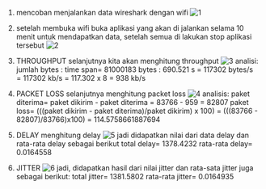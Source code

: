 1. mencoban menjalankan data wireshark dengan wifi
   ![1](https://github.com/mdiazalfarizi/Qos_Wireshark/assets/126410884/78217b3a-ce2c-4130-ad25-2f52141ac4d8)

2. setelah membuka wifi buka aplikasi yang akan di jalankan selama 10 menit untuk mendapatkan data, setelah semua di lakukan stop aplikasi tersebut
   ![2](https://github.com/mdiazalfarizi/Qos_Wireshark/assets/126410884/acaf9dde-4f5c-42bd-a659-7bc218ea55ff)
   
3. THROUGHPUT
   selanjutnya kita akan menghitung throughput
   ![3](https://github.com/mdiazalfarizi/Qos_Wireshark/assets/126410884/3b61c939-8cd4-4bd1-84c2-fe7f9b75ed71)
   analisi:
   jumlah bytes : time span= 81000183 bytes : 690.521 s
                           = 117302 bytes/s
                           = 117302 kb/s
                           = 117.302 x 8
                           = 938 kb/s

4. PACKET LOSS
   selanjutnya menghitung packet loss
   ![4](https://github.com/mdiazalfarizi/Qos_Wireshark/assets/126410884/a278578b-b653-427e-921c-6f0069d66265)
   analisis:
   paket diterima= paket dikirim - paket diterima
                 = 83766 - 959
                 = 82807
   paket loss= (((paket dikirim - paket diterima)/paket dikirim) x 100)
             = (((83766 - 82807)/83766)x100)
             = 114.5758661887694

5. DELAY
   menghitung delay
   ![5](https://github.com/mdiazalfarizi/Qos_Wireshark/assets/126410884/50b26eec-e9e2-4cd4-b024-708247c824be)
   jadi didapatkan nilai dari data delay dan rata-rata delay sebagai berikut
   total delay= 1378.4232
   rata-rata delay= 0.0164558

6. JITTER
   ![6](https://github.com/mdiazalfarizi/Qos_Wireshark/assets/126410884/f40e4eae-2287-476e-81a6-14c38d3346b4)
   jadi, didapatkan hasil dari nilai jitter dan rata-sata jitter juga sebagai berikut:
   total jitter= 1381.5802
   rata-rata jitter= 0.0164935

   


   

















   

